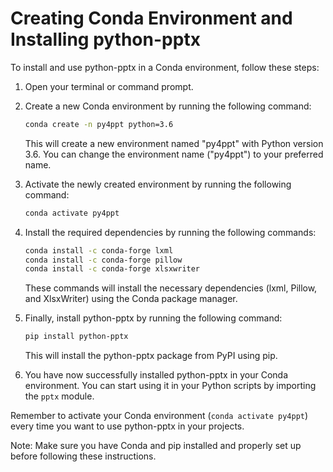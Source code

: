 # Creating Conda Environment and Installing python-pptx

To install and use python-pptx in a Conda environment, follow these steps:

1. Open your terminal or command prompt.

2. Create a new Conda environment by running the following command:

   ```bash
   conda create -n py4ppt python=3.6
   ```

   This will create a new environment named "py4ppt" with Python version 3.6. You can change the environment name ("py4ppt") to your preferred name.

3. Activate the newly created environment by running the following command:

   ```bash
   conda activate py4ppt
   ```

4. Install the required dependencies by running the following commands:

   ```bash
   conda install -c conda-forge lxml
   conda install -c conda-forge pillow
   conda install -c conda-forge xlsxwriter
   ```

   These commands will install the necessary dependencies (lxml, Pillow, and XlsxWriter) using the Conda package manager.

5. Finally, install python-pptx by running the following command:

   ```bash
   pip install python-pptx
   ```

   This will install the python-pptx package from PyPI using pip.

6. You have now successfully installed python-pptx in your Conda environment. You can start using it in your Python scripts by importing the `pptx` module.

Remember to activate your Conda environment (`conda activate py4ppt`) every time you want to use python-pptx in your projects.

Note: Make sure you have Conda and pip installed and properly set up before following these instructions.
